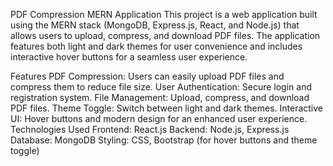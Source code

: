 PDF Compression MERN Application
This project is a web application built using the MERN stack (MongoDB, Express.js, React, and Node.js) that allows users to upload, compress, and download PDF files. The application features both light and dark themes for user convenience and includes interactive hover buttons for a seamless user experience.

Features
PDF Compression: Users can easily upload PDF files and compress them to reduce file size.
User Authentication: Secure login and registration system.
File Management: Upload, compress, and download PDF files.
Theme Toggle: Switch between light and dark themes.
Interactive UI: Hover buttons and modern design for an enhanced user experience.
Technologies Used
Frontend: React.js
Backend: Node.js, Express.js
Database: MongoDB
Styling: CSS, Bootstrap (for hover buttons and theme toggle)
